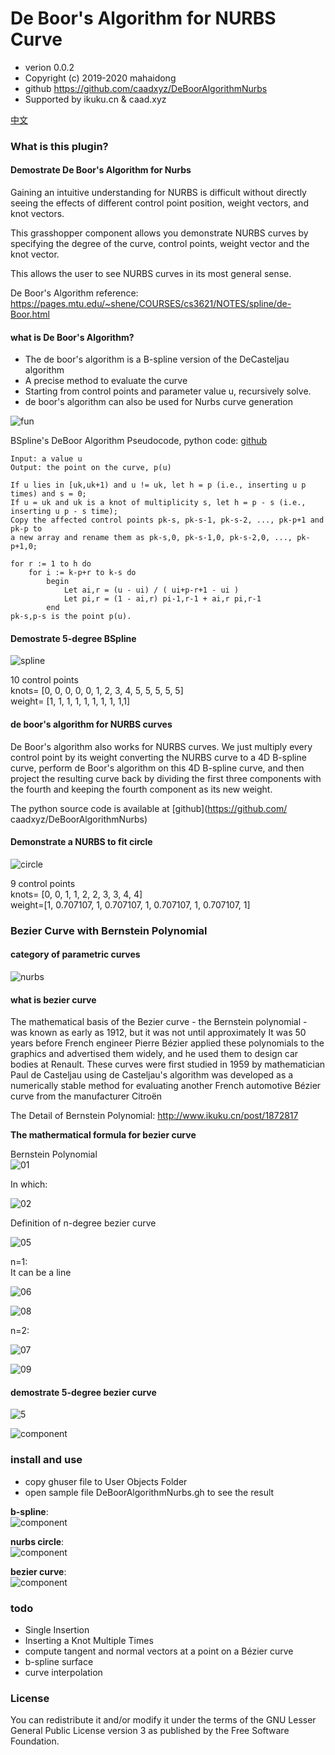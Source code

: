 # De Boor's Algorithm for NURBS Curve

* verion 0.0.2  
* Copyright (c) 2019-2020 mahaidong
* github https://github.com/caadxyz/DeBoorAlgorithmNurbs
* Supported by ikuku.cn & caad.xyz 

[中文](readme-cn.md)

### What is this plugin?

#### Demostrate De Boor's Algorithm for Nurbs

Gaining an intuitive understanding for NURBS is difficult without directly seeing the effects of different control point position, weight vectors, and  knot vectors.

This grasshopper component allows you demonstrate NURBS curves by specifying the degree of the curve, control points, weight vector and the knot vector. 

This allows the user to see NURBS curves in its most general sense.

De Boor's Algorithm reference: https://pages.mtu.edu/~shene/COURSES/cs3621/NOTES/spline/de-Boor.html

#### what is De Boor's Algorithm?

* The de boor's  algorithm is a B-spline version of the DeCasteljau algorithm
* A precise method to evaluate the curve
* Starting from control points and parameter value u, recursively solve.
* de boor's algorithm can also be used for Nurbs curve generation

![fun](images/fun.png)

BSpline's DeBoor Algorithm Pseudocode, python code: [github](https://github.com/caadxyz/DeBoorAlgorithmNurbs)

```
Input: a value u
Output: the point on the curve, p(u)

If u lies in [uk,uk+1) and u != uk, let h = p (i.e., inserting u p times) and s = 0;
If u = uk and uk is a knot of multiplicity s, let h = p - s (i.e., inserting u p - s time);
Copy the affected control points pk-s, pk-s-1, pk-s-2, ..., pk-p+1 and pk-p to 
a new array and rename them as pk-s,0, pk-s-1,0, pk-s-2,0, ..., pk-p+1,0;

for r := 1 to h do
    for i := k-p+r to k-s do
        begin
            Let ai,r = (u - ui) / ( ui+p-r+1 - ui )
            Let pi,r = (1 - ai,r) pi-1,r-1 + ai,r pi,r-1
        end
pk-s,p-s is the point p(u).
```

#### Demostrate 5-degree BSpline

![spline](images/deboor-spline.gif)

10 control points  
knots= [0, 0, 0, 0, 0, 1, 2, 3, 4, 5, 5, 5, 5, 5]  
weight= [1, 1, 1, 1, 1, 1, 1, 1, 1,1]  

#### de boor's algorithm for NURBS curves  

De Boor's algorithm also works for NURBS curves. We just multiply every control point by its weight converting the NURBS curve to a 4D B-spline curve, perform de Boor's algorithm on this 4D B-spline curve, and then project the resulting curve back by dividing the first three components with the fourth and keeping the fourth component as its new weight.

The python source code is available at [github](https://github.com/ caadxyz/DeBoorAlgorithmNurbs)


#### Demonstrate a NURBS to fit circle  

![circle](images/deboor-nurbs.gif)

9 control points  
knots= [0, 0, 1, 1, 2, 2, 3, 3, 4, 4]  
weight=[1, 0.707107, 1, 0.707107, 1, 0.707107, 1, 0.707107, 1]  


### Bezier Curve with Bernstein Polynomial

#### category of parametric curves  

![nurbs](images/nurbs-diagram.png)

#### what is bezier curve

The mathematical basis of the Bezier curve - the Bernstein polynomial - was known as early as 1912, but it was not until approximately It was 50 years before French engineer Pierre Bézier applied these polynomials to the graphics and advertised them widely, and he used them to design car bodies at Renault. These curves were first studied in 1959 by mathematician Paul de Casteljau using de Casteljau's algorithm was developed as a numerically stable method for evaluating another French automotive Bézier curve from the manufacturer Citroën

The Detail of Bernstein Polynomial: [http://www.ikuku.cn/post/1872817 ](http://www.ikuku.cn/post/1872817)

**The mathermatical formula for bezier curve**

Bernstein Polynomial  
![01](images/01.png)

In which:  

![02](images/02.png)


Definition of n-degree bezier curve  

![05](images/05.png)  


n=1:  
It can be a line  

![06](images/06.png)  

![08](images/08.gif)  


n=2:  

![07](images/07.png)  

![09](images/09.gif)  

#### demostrate 5-degree bezier curve

![5](images/10.png)

![component](images/spline5.gif)

### install and use

* copy ghuser file to User Objects Folder
* open sample file  DeBoorAlgorithmNurbs.gh to see the result



**b-spline**:  
![component](images/bspline.png)

**nurbs circle**:  
![component](images/nurbsCircle.png)

**bezier curve**:  
![component](images/bezier.png)

### todo

 * Single Insertion 
 * Inserting a Knot Multiple Times
 * compute tangent and normal vectors at a point on a Bézier curve
 * b-spline surface 
 * curve interpolation

### License

You can redistribute it and/or modify it under the terms of the GNU Lesser General Public License version 3 as published by the Free Software Foundation.
